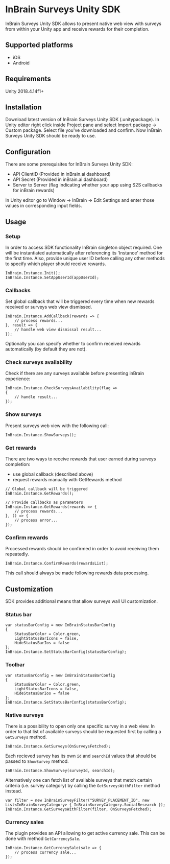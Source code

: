 # InBrain Surveys Unity SDK

InBrain Surveys Unity SDK allows to present native web view with surveys from within your Unity app and receive rewards for their completion.

## Supported platforms

- iOS
- Android

## Requirements

Unity 2018.4.14f1+

## Installation

Download latest version of InBrain Surveys Unity SDK (.unitypackage). In Unity editor right click inside Project pane and select Import package -> Custom package. Select file you've downloaded and confirm. Now InBrain Surveys Unity SDK should be ready to use.

## Configuration

There are some prerequisites for InBrain Surveys Unity SDK:
- API ClientID (Provided in inBrain.ai dashboard)
- API Secret (Provided in inBrain.ai dashboard)
- Server to Server (flag indicating whether your app using S2S callbacks for inBrain rewards)

In Unity editor go to Window -> InBrain -> Edit Settings and enter those values in corresponding input fields.

## Usage

### Setup

In order to access SDK functionality InBrain singleton object required. One will be instantiated automatically after referencing its 'Instance' method for the first time.
Also, provide unique user ID before calling any other methods to specify which player should receive rewards.

```
InBrain.Instance.Init();
InBrain.Instance.SetAppUserId(appUserId);
```

### Callbacks

Set global callback that will be triggered every time when new rewards received or surveys web view dismissed.

```
InBrain.Instance.AddCallback(rewards => {
	// process rewards...
}, result => { 
	// handle web view dismissal result... 
});
```

Optionally you can specify whether to confirm received rewards automatically (by default they are not).

### Check surveys availability

Check if there are any surveys available before presenting inBrain experience:

```
InBrain.Instance.CheckSurveysAvailability(flag =>
{
	// handle result...
});
```

### Show surveys

Present surveys web view with the following call:

```
InBrain.Instance.ShowSurveys();
```

### Get rewards

There are two ways to receive rewards that user earned during surveys completion:

- use global callback (described above)
- request rewards manually with GetRewards method

```
// Global callback will be triggered
InBrain.Instance.GetRewards();

// Provide callbacks as parameters
InBrain.Instance.GetRewards(rewards => {
	// process rewards...
}, () => { 
	// process error... 
});

```

### Confirm rewards

Processed rewards should be confirmed in order to avoid receiving them repeatedly.

```
InBrain.Instance.ConfirmRewards(rewardsList);
```

This call should always be made following rewards data processing.

## Customization

SDK provides additional means that allow surveys wall UI customization.

### Status bar

```
var statusBarConfig = new InBrainStatusBarConfig
{
	StatusBarColor = Color.green,
	LightStatusBarIcons = false,
	HideStatusBarIos = false
};
InBrain.Instance.SetStatusBarConfig(statusBarConfig);
```

### Toolbar

```
var statusBarConfig = new InBrainStatusBarConfig
{
	StatusBarColor = Color.green,
	LightStatusBarIcons = false,
	HideStatusBarIos = false
};
InBrain.Instance.SetStatusBarConfig(statusBarConfig);
```

### Native surveys

There is a possibility to open only one specific survey in a web view. In order to that list of available surveys should be requested first by calling a `GetSurveys` method.

```
InBrain.Instance.GetSurveys(OnSurveysFetched);
```

Each recieved survey has its own `id` and `searchId` values that should be passed to `ShowSurvey` method.

```
InBrain.Instance.ShowSurvey(surveyId, searchId);
```

Alternatively one can fetch list of available surveys that metch certain criteria (i.e. survey category) by calling the `GetSurveysWithFilter` method instead.

```
var filter = new InBrainSurveyFilter("SURVEY_PLACEMENT_ID", new List<InBrainSurveyCategory> { InBrainSurveyCategory.SocialResearch });
InBrain.Instance.GetSurveysWithFilter(filter, OnSurveysFetched);
```

### Currency sales

The plugin provides an API allowing to get active currency sale. This can be done with method `GetCurrencySale`.

```
InBrain.Instance.GetCurrencySale(sale => {
	// process currency sale...
});
```
